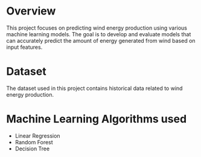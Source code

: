 # Overview

This project focuses on predicting wind energy production using various machine learning models. The goal is to develop and evaluate models that can accurately 
predict the amount of energy generated from wind based on input features.

# Dataset

The dataset used in this project contains historical data related to wind energy production. 

# Machine Learning Algorithms used
- Linear Regression
- Random Forest
- Decision Tree
